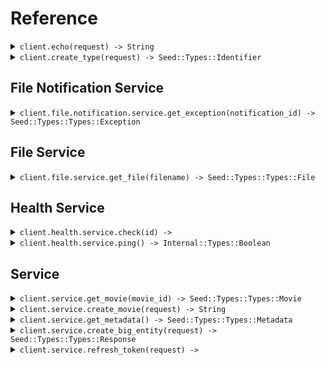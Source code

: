 # Reference
<details><summary><code>client.echo(request) -> String</code></summary>
<dl>
<dd>

#### 🔌 Usage

<dl>
<dd>

<dl>
<dd>

```ruby
client.create_type();
```
</dd>
</dl>
</dd>
</dl>

#### ⚙️ Parameters

<dl>
<dd>

<dl>
<dd>

**request:** `String` 
    
</dd>
</dl>
</dd>
</dl>


</dd>
</dl>
</details>

<details><summary><code>client.create_type(request) -> Seed::Types::Identifier</code></summary>
<dl>
<dd>

#### 🔌 Usage

<dl>
<dd>

<dl>
<dd>

```ruby
client.create_type();
```
</dd>
</dl>
</dd>
</dl>

#### ⚙️ Parameters

<dl>
<dd>

<dl>
<dd>

**request:** `Seed::Types::Type` 
    
</dd>
</dl>
</dd>
</dl>


</dd>
</dl>
</details>

## File Notification Service
<details><summary><code>client.file.notification.service.get_exception(notification_id) -> Seed::Types::Types::Exception</code></summary>
<dl>
<dd>

#### 🔌 Usage

<dl>
<dd>

<dl>
<dd>

```ruby
client.file.notification.service.get_exception();
```
</dd>
</dl>
</dd>
</dl>

#### ⚙️ Parameters

<dl>
<dd>

<dl>
<dd>

**notificationId:** `String` 
    
</dd>
</dl>
</dd>
</dl>


</dd>
</dl>
</details>

## File Service
<details><summary><code>client.file.service.get_file(filename) -> Seed::Types::Types::File</code></summary>
<dl>
<dd>

#### 📝 Description

<dl>
<dd>

<dl>
<dd>

This endpoint returns a file by its name.
</dd>
</dl>
</dd>
</dl>

#### 🔌 Usage

<dl>
<dd>

<dl>
<dd>

```ruby
client.file.service.get_file({
  filename:'file.txt',
  xFileApiVersion:'0.0.2'
});
```
</dd>
</dl>
</dd>
</dl>

#### ⚙️ Parameters

<dl>
<dd>

<dl>
<dd>

**filename:** `String` — This is a filename
    
</dd>
</dl>
</dd>
</dl>


</dd>
</dl>
</details>

## Health Service
<details><summary><code>client.health.service.check(id) -> </code></summary>
<dl>
<dd>

#### 📝 Description

<dl>
<dd>

<dl>
<dd>

This endpoint checks the health of a resource.
</dd>
</dl>
</dd>
</dl>

#### 🔌 Usage

<dl>
<dd>

<dl>
<dd>

```ruby
client.health.service.check();
```
</dd>
</dl>
</dd>
</dl>

#### ⚙️ Parameters

<dl>
<dd>

<dl>
<dd>

**id:** `String` — The id to check
    
</dd>
</dl>
</dd>
</dl>


</dd>
</dl>
</details>

<details><summary><code>client.health.service.ping() -> Internal::Types::Boolean</code></summary>
<dl>
<dd>

#### 📝 Description

<dl>
<dd>

<dl>
<dd>

This endpoint checks the health of the service.
</dd>
</dl>
</dd>
</dl>

#### 🔌 Usage

<dl>
<dd>

<dl>
<dd>

```ruby
client.health.service.ping();
```
</dd>
</dl>
</dd>
</dl>


</dd>
</dl>
</details>

## Service
<details><summary><code>client.service.get_movie(movie_id) -> Seed::Types::Types::Movie</code></summary>
<dl>
<dd>

#### 🔌 Usage

<dl>
<dd>

<dl>
<dd>

```ruby
client.service.get_movie();
```
</dd>
</dl>
</dd>
</dl>

#### ⚙️ Parameters

<dl>
<dd>

<dl>
<dd>

**movieId:** `String` 
    
</dd>
</dl>
</dd>
</dl>


</dd>
</dl>
</details>

<details><summary><code>client.service.create_movie(request) -> String</code></summary>
<dl>
<dd>

#### 🔌 Usage

<dl>
<dd>

<dl>
<dd>

```ruby
client.service.create_movie({
  id:'movie-c06a4ad7',
  prequel:'movie-cv9b914f',
  title:'The Boy and the Heron',
  from:'Hayao Miyazaki',
  rating:8,
  type:'movie',
  tag:'tag-wf9as23d',
  metadata:{},
  revenue:1000000
});
```
</dd>
</dl>
</dd>
</dl>

#### ⚙️ Parameters

<dl>
<dd>

<dl>
<dd>

**request:** `Seed::Types::Types::Movie` 
    
</dd>
</dl>
</dd>
</dl>


</dd>
</dl>
</details>

<details><summary><code>client.service.get_metadata() -> Seed::Types::Types::Metadata</code></summary>
<dl>
<dd>

#### 🔌 Usage

<dl>
<dd>

<dl>
<dd>

```ruby
client.service.get_metadata({
  shallow:false,
  xApiVersion:'0.0.1'
});
```
</dd>
</dl>
</dd>
</dl>

#### ⚙️ Parameters

<dl>
<dd>

<dl>
<dd>

**shallow:** `Internal::Types::Boolean` 
    
</dd>
</dl>

<dl>
<dd>

**tag:** `String` 
    
</dd>
</dl>

<dl>
<dd>

**xApiVersion:** `String` 
    
</dd>
</dl>
</dd>
</dl>


</dd>
</dl>
</details>

<details><summary><code>client.service.create_big_entity(request) -> Seed::Types::Types::Response</code></summary>
<dl>
<dd>

#### 🔌 Usage

<dl>
<dd>

<dl>
<dd>

```ruby
client.service.create_big_entity({
  extendedMovie:{
    cast:['cast', 'cast'],
    id:'id',
    prequel:'prequel',
    title:'title',
    from:'from',
    rating:1.1,
    type:'movie',
    tag:'tag',
    book:'book',
    metadata:{},
    revenue:1000000
  },
  entity:{
    name:'name'
  },
  commonMetadata:{
    id:'id',
    data:{
      data:'data'
    },
    jsonString:'jsonString'
  },
  migration:{
    name:'name'
  },
  node:{
    name:'name',
    nodes:[{
      name:'name',
      nodes:[{
        name:'name',
        nodes:[],
        trees:[]
      }, {
        name:'name',
        nodes:[],
        trees:[]
      }],
      trees:[{
        nodes:[]
      }, {
        nodes:[]
      }]
    }, {
      name:'name',
      nodes:[{
        name:'name',
        nodes:[],
        trees:[]
      }, {
        name:'name',
        nodes:[],
        trees:[]
      }],
      trees:[{
        nodes:[]
      }, {
        nodes:[]
      }]
    }],
    trees:[{
      nodes:[{
        name:'name',
        nodes:[],
        trees:[]
      }, {
        name:'name',
        nodes:[],
        trees:[]
      }]
    }, {
      nodes:[{
        name:'name',
        nodes:[],
        trees:[]
      }, {
        name:'name',
        nodes:[],
        trees:[]
      }]
    }]
  },
  directory:{
    name:'name',
    files:[{
      name:'name',
      contents:'contents'
    }, {
      name:'name',
      contents:'contents'
    }],
    directories:[{
      name:'name',
      files:[{
        name:'name',
        contents:'contents'
      }, {
        name:'name',
        contents:'contents'
      }],
      directories:[{
        name:'name',
        files:[],
        directories:[]
      }, {
        name:'name',
        files:[],
        directories:[]
      }]
    }, {
      name:'name',
      files:[{
        name:'name',
        contents:'contents'
      }, {
        name:'name',
        contents:'contents'
      }],
      directories:[{
        name:'name',
        files:[],
        directories:[]
      }, {
        name:'name',
        files:[],
        directories:[]
      }]
    }]
  },
  moment:{
    id:'d5e9c84f-c2b2-4bf4-b4b0-7ffd7a9ffc32',
    date:'2023-01-15',
    datetime:'2024-01-15T09:30:00Z'
  }
});
```
</dd>
</dl>
</dd>
</dl>

#### ⚙️ Parameters

<dl>
<dd>

<dl>
<dd>

**request:** `Seed::Types::Types::BigEntity` 
    
</dd>
</dl>
</dd>
</dl>


</dd>
</dl>
</details>

<details><summary><code>client.service.refresh_token(request) -> </code></summary>
<dl>
<dd>

#### 🔌 Usage

<dl>
<dd>

<dl>
<dd>

```ruby
client.service.refresh_token();
```
</dd>
</dl>
</dd>
</dl>

#### ⚙️ Parameters

<dl>
<dd>

<dl>
<dd>

**request:** `Seed::Types::Types::RefreshTokenRequest` 
    
</dd>
</dl>
</dd>
</dl>


</dd>
</dl>
</details>
